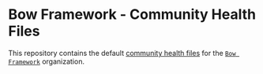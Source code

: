 # Bow Framework - Community Health Files

This repository contains the default [community health files](https://help.github.com/en/github/building-a-strong-community/creating-a-default-community-health-file) for the [`Bow Framework`](https://github.com/bowphp) organization.
